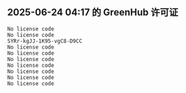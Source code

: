 ## 2025-06-24 04:17 的 GreenHub 许可证
```
No license code
No license code
SYRr-kgJJ-1K95-vgC8-D9CC
No license code
No license code
No license code
No license code
No license code
No license code
No license code
```
